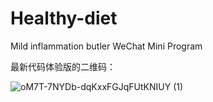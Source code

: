 # Healthy-diet
Mild inflammation butler WeChat Mini Program


最新代码体验版的二维码：

![oM7T-7NYDb-dqKxxFGJqFUtKNIUY (1)](https://github.com/Mangomilkhh/Healthy-diet/assets/86409087/2c5cc515-1ce1-4c71-b530-8896d5a5e4ee)
